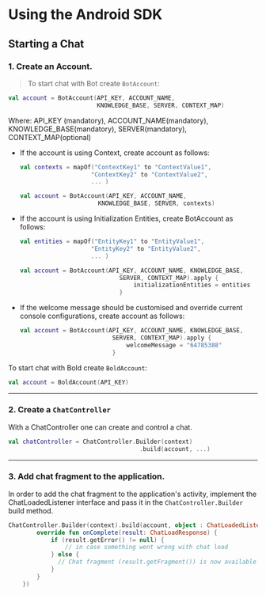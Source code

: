# Using the Android SDK

## Starting a Chat  
### 1. Create an Account.

  > To start chat with Bot create `BotAccount`:  
    
  ```kotlin
  val account = BotAccount(API_KEY, ACCOUNT_NAME,
                           KNOWLEDGE_BASE, SERVER, CONTEXT_MAP)
  ```  
  
Where: API_KEY (mandatory), ACCOUNT_NAME(mandatory), KNOWLEDGE_BASE(mandatory), SERVER(mandatory), CONTEXT_MAP(optional)

  - If the account is using Context, create account as follows:

    ```kotlin
    val contexts = mapOf("ContextKey1" to "ContextValue1",
                        "ContextKey2" to "ContextValue2",
                        ... )

    val account = BotAccount(API_KEY, ACCOUNT_NAME,
                          KNOWLEDGE_BASE, SERVER, contexts)
    ```
    
  - If the account is using Initialization Entities, create BotAccount as follows:

    ```kotlin
    val entities = mapOf("EntityKey1" to "EntityValue1",
                        "EntityKey2" to "EntityValue2",
                        ... )

    val account = BotAccount(API_KEY, ACCOUNT_NAME, KNOWLEDGE_BASE,
                                SERVER, CONTEXT_MAP).apply {
                                    initializationEntities = entities
                                }
    ```

  - If the welcome message should be customised and override current console configurations, create account as follows:

    ```kotlin
    val account = BotAccount(API_KEY, ACCOUNT_NAME, KNOWLEDGE_BASE,
                              SERVER, CONTEXT_MAP).apply {
                                  welcomeMessage = "64785388"
                              }
    ```

To start chat with Bold create `BoldAccount`:

  ```kotlin
  val account = BoldAccount(API_KEY)
  ```

---

### 2. Create a `ChatController`
With a ChatController one can create and control a chat.

```kotlin
val chatController = ChatController.Builder(context)                                                     
                                     .build(account, ...)
```

---

### 3. Add chat fragment to the application.

In order to add the chat fragment to the application's activity, implement the ChatLoadedListener interface and pass it in the `ChatController.Builder` build method.

```kotlin
ChatController.Builder(context).build(account, object : ChatLoadedListener {
        override fun onComplete(result: ChatLoadResponse) {
            if (result.getError() != null) {
                // in case something went wrong with chat load
            } else {
              // Chat fragment (result.getFragment()) is now available on the result and be added to the applications activity.
            }
        }
    })
```
